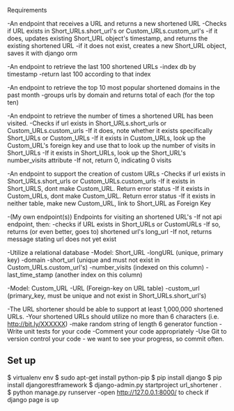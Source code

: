Requirements

-An endpoint that receives a URL and returns a new shortened URL
   -Checks if URL exists in Short_URLs.short_url's or Custom_URLs.custom_url's
   -if it does, updates existing Short_URL object's timestamp, and returns the existing shortened URL
   -if it does not exist, creates a new Short_URL object, saves it with django orm

-An endpoint to retrieve the last 100 shortened URLs
   -index db by timestamp
   -return last 100 according to that index

-An endpoint to retrieve the top 10 most popular shortened domains in the past month
   -groups urls by domain and returns total of each (for the top ten)

-An endpoint to retrieve the number of times a shortened URL has been visited.
   -Checks if url exists in Short_URLs.short_urls or Custom_URLs.custom_urls
   -If it does, note whether it exists specifically Short_URLs or Custom_URLs
      -If it exists in Custom_URLs, look up the Custom_URL's foreign key and use that to look up the number of visits in Short_URLs
      -If it exists in Short_URLs, look up the Short_URL's number_visits attribute
   -If not, return 0, indicating 0 visits

-An endpoint to support the creation of custom URLs
   -Checks if url exists in Short_URLs.short_urls or Custom_URLs.custom_urls
   -If it exists in Short_URLS, dont make Custom_URL. Return error status
   -If it exists in Custom_URLs, dont make Custom_URL. Return error status
   -If it exists in neither table, make new Custom_URL, link to Short_URL as Foreign Key 

-(My own endpoint(s)) Endpoints for visiting an shortened URL's
   -If not api endpoint, then:
      -checks if URL exists in Short_URLs or CustomURLs
      -If so, returns (or even better, goes to) shortened url's long_url
      -If not, returns message stating url does not yet exist 
   

-Utilize a relational database
   -Model: Short_URL
      -longURL (unique, primary key)
      -domain
      -short_url (unique and must not exist in Custom_URLs.custom_url's)
      -number_visits (indexed on this column)
      -last_time_stamp (another index on this column)

   -Model: Custom_URL
      -URL (Foreign-key on URL table)
      -custom_url (primary_key, must be unique and not exist in Short_URLs.short_url's)

-The URL shortener should be able to support at least 1,000,000 shortened URLs.
-Your shortened URLs should utilize no more than 6 characters (i.e. http://bit.ly/XXXXXX)
   -make random string of length 6 generator function
-Write unit tests for your code
-Comment your code appropriately
-Use Git to version control your code - we want to see your progress, so commit often.


Set up
------

$ virtualenv env
$ sudo apt-get install python-pip
$ pip install django
$ pip install djangorestframework
$ django-admin.py startproject url_shortener .
$ python manage.py runserver
   -open http://127.0.0.1:8000/ to check if django page is up

